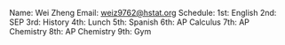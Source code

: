 Name: Wei Zheng
Email: weiz9762@hstat.org
Schedule:
1st: English
2nd: SEP
3rd: History
4th: Lunch
5th: Spanish
6th: AP Calculus
7th: AP Chemistry
8th: AP Chemistry
9th: Gym

